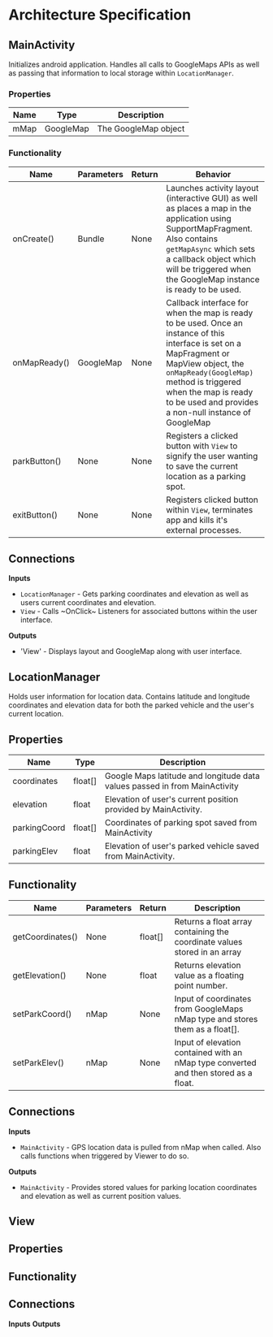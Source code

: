 # Architecture Specification

## MainActivity
Initializes android application. Handles all calls to GoogleMaps APIs as well as passing that information to local storage within `LocationManager`.

### Properties
| Name | Type | Description |
| ---- | --- | --- |
| mMap | GoogleMap | The GoogleMap object |

### Functionality
| Name | Parameters | Return | Behavior |
| ---- | --- | --- | --- |
| onCreate() | Bundle | None | Launches activity layout (interactive GUI) as well as places a map in the application using SupportMapFragment. Also contains `getMapAsync` which sets a callback object which will be triggered when the GoogleMap instance is ready to be used. |
| onMapReady() | GoogleMap | None | Callback interface for when the map is ready to be used. Once an instance of this interface is set on a MapFragment or MapView object, the `onMapReady(GoogleMap)` method is triggered when the map is ready to be used and provides a non-null instance of GoogleMap |
| parkButton() | None | None | Registers a clicked button with `View` to signify the user wanting to save the current location as a parking spot.
|exitButton() | None | None | Registers clicked button within `View`, terminates app and kills it's external processes.

## Connections
**Inputs**
* `LocationManager` - Gets parking coordinates and elevation as well as users current coordinates and elevation.
* `View` - Calls ~OnClick~ Listeners for associated buttons within the user interface.

**Outputs**
* 'View' - Displays layout and GoogleMap along with user interface. 

## LocationManager
Holds user information for location data. Contains latitude and longitude coordinates and elevation data for both the parked vehicle and the user's current location. 

## Properties
| Name | Type | Description |
| ---- | --- | --- |
| coordinates | float[] | Google Maps latitude and longitude data values passed in from MainActivity | 
| elevation | float | Elevation of user's current position provided by MainActivity.
| parkingCoord | float[] | Coordinates of parking spot saved from MainActivity |
| parkingElev | float | Elevation of user's parked vehicle saved from MainActivity. |

## Functionality
| Name | Parameters | Return | Description |
| ---- | ---- | ---- | ---- |
| getCoordinates() | None | float[] |Returns a float array containing the coordinate values stored in an array |
| getElevation() | None | float | Returns elevation value as a floating point number. |
| setParkCoord() | nMap | None | Input of coordinates from GoogleMaps nMap type and stores them as a float[].
| setParkElev() | nMap | None | Input of elevation contained with an nMap type converted and then stored as a float.

## Connections
**Inputs**
* `MainActivity` - GPS location data is pulled from nMap when called. Also calls functions when triggered by Viewer to do so.

**Outputs**
* `MainActivity` - Provides stored values for parking location coordinates and elevation as well as current position values.

## View 
## Properties
## Functionality
## Connections
**Inputs**
**Outputs**
